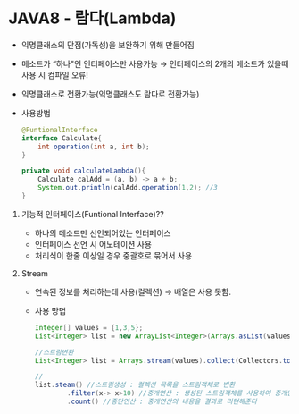 # JAVA8 - 람다(Lambda)

- 익명클래스의 단점(가독성)을 보완하기 위해 만들어짐
- 메소드가 “하나"인 인터페이스만 사용가능 → 인터페이스의 2개의 메소드가 있을때 사용 시 컴파일 오류!
- 익명클래스로 전환가능(익명클래스도 람다로 전환가능)
- 사용방법
    
    ```java
    @FuntionalInterface
    interface Calculate{
    	int operation(int a, int b);
    }
    
    private void calculateLambda(){
    	Calculate calAdd = (a, b) -> a + b;
    	System.out.println(calAdd.operation(1,2); //3
    }
    ```
    
1. 기능적 인터페이스(Funtional Interface)??
    - 하나의 메소드만 선언되어있는 인터페이스
    - 인터페이스 선언 시 어노테이션 사용
    - 처리식이 한줄 이상일 경우 중괄호로 묶어서 사용

1. Stream
    - 연속된 정보를 처리하는데 사용(컬렉션) → 배열은 사용 못함.
    - 사용 방법
        
        ```java
        Integer[] values = {1,3,5};
        List<Integer> list = new ArrayList<Integer>(Arrays.asList(values));
        
        //스트림변환
        List<Integer> list = Arrays.stream(values).collect(Collectors.toList);
        
        //
        list.steam() //스트림생성 : 컬렉션 목록을 스트림객체로 변환
        		.filter(x-> x>10) //중개연산 : 생성된 스트림객체를 사용하여 중개연산부분을 처리(리턴xxx)
        		.count() //종단연산 : 중개연산의 내용을 결과로 리턴해준다
        ```
